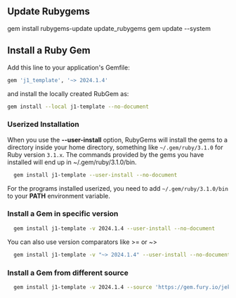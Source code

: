 ## Update Rubygems

gem install rubygems-update
update_rubygems
gem update --system


## Install a Ruby Gem

Add this line to your application's Gemfile:

``` ruby
gem 'j1_template', '~> 2024.1.4'
```

and install the locally created RubGem as:

``` sh
gem install --local j1-template --no-document
```

### Userized Installation

When you use the **--user-install** option, RubyGems will install the gems
to a directory inside your home directory, something like `~/.gem/ruby/3.1.0`
for Ruby version `3.1.x`. The commands provided by the gems you have installed
will end up in ~/.gem/ruby/3.1.0/bin.

``` sh
  gem install j1-template --user-install --no-document
```

For the programs installed userized, you need to add `~/.gem/ruby/3.1.0/bin`
to your **PATH** environment variable.

### Install a Gem in specific version

``` sh
  gem install j1-template -v 2024.1.4 --user-install --no-document
```

You can also use version comparators like >= or ~>

``` sh
  gem install j1-template -v "~> 2024.1.4" --user-install --no-document
```

### Install a Gem from different source

``` sh
  gem install j1-template -v 2024.1.4 --source 'https://gem.fury.io/jekyll-one-org/' --user-install --no-document
```
